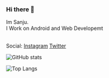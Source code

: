 ### Hi there 👋

Im Sanju.</br>
I Work on Android and Web Developemt</br>


</br>Social: [Instagram](https://www.instagram.com/nsanju0413/) [Twitter](https://twitter.com/nsanju0413) 

![GitHub stats](https://github-readme-stats.vercel.app/api?username=nsanju0413&show_icons=true&theme=vue&hide_border=true&count_private=true&bg_color=101013&title_color=00DCA8&text_color=FDFCFF)

![Top Langs](https://github-readme-stats.vercel.app/api/top-langs/?username=nsanju0413&layout=compact&show_icons=true&theme=vue&hide_border=true&count_private=true&bg_color=101013&title_color=00DCA8&text_color=FDFCFF)
